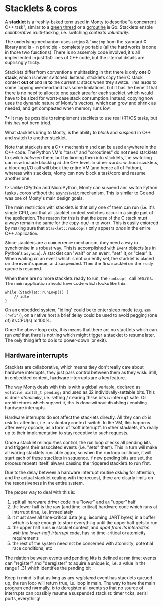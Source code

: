# Stacklets & coros

A **stacklet** is a freshly-baked term used in Monty to describe "a concurrent
C++ task", similar to a [green
thread](https://en.wikipedia.org/wiki/Green_threads) or a
[goroutine](https://golangr.com/goroutines/) in Go. Stacklets enable
_collaborative_ multi-tasking, i.e. switching contexts _voluntarily_.

The underlying mechanism uses `setjmp` & `longjmp` from the standard C library
and is - in principle - completely portable (all the hard works is done in those
two functions). There is no assembly code involved, it's all implemented in just
150 lines of C++ code, but the internal details are suprisingly tricky.

Stacklets differ from conventional multitasking in that there is only **one C
stack**, which is never switched. Instead, stacklets copy their C stack context
**out of** and **in to** the current C stack when they switch. This leads to
some copying overhead and has some limitations, but it has the benefit that
there is no need to allocate one stack area for each stacklet, which would have
to be sized for worst-case stack consumption. Instead, copying now uses the
dynamic nature of Monty's vectors, which can grow and shrink as needed, and get
compacted when memory runs low.

?> It may be possible to reimplement stacklets to use real (RT)OS tasks, but
this has not been tried.

What stacklets bring to Monty, is the ability to _block_ and _suspend_ in C++
and switch to another stacklet.

Note that stacklets are a C++ mechanism and can be used anywhere in the C++
code. The Python VM's "tasks" and "coroutines" do not need stacklets to switch
_between_ them, but by turning them into stacklets, the switching can now
include blocking at the C++ level. In other words: without stacklets, a blocking
I/O call will block the entire VM (and hence all of Python), whereas with
stacklets, Monty can now block a task/coro and resume another one.

!> Unlike CPython and MicroPython, Monty can suspend and switch Python tasks /
coros _without_ the `async`/`await` mechanism. This is similar to Go and was one
of Monty's main design goals.

The main restriction with stacklets is that only one of them can run (i.e. it's
single-CPU, and that all stacklet context switches occur in a single part of the
application. The reason for this is that the _base_ of the C stack must always
remain the same for the copy-out/-in to work. This is easily enforced by making
sure that `Stacklet::runLoop()` only appears _once_ in the entire C++
application.

Since stacklets are a concerrency mechanism, they need a way to synchronise in a
robust way. This is accomplished with `Event` objects (as in Python's `asyncio`).
A stacklet can "wait" on an event, "set" it, or "clear" it. When waiting on an
event which is not currently set, the stacklet is placed on the event's queue,
and suspended. Then the first stacklet on the `ready` queue is resumed.

When there are no more stacklets ready to run, the `runLoop()` call returns. The
main application should have code which looks like this:

```
while (Stacklet::runLoop()) {
    // idle
}
```

On an embedded system, "idling" could be to enter sleep mode (e.g. `asm
("wfi")`), on a native host a brief delay could be used to avoid pegging (one
of) its CPU(s) at 100%.

Once the above loop exits, this means that there are no stacklets which can run
_and_ that there is nothing which might trigger a stacklet to resume later. The
only thing left to do is to power-down (or exit).

## Hardware interrupts

Stacklets are collaborative, which means they don't really care about hardware
interrupts, they just pass control between them as they wish.  Still, in
embedded context, hardware interrupts are a key feature.

The way Monty deals with this is with a global variable, declared as `volatile
uint32_t pending;` and used as 32 individually-settable bits.  This is done
_atomically_, i.e. setting / clearing these bits is interrupt safe.  On
architectures which support it, this is done without disabling / enabling
hardware interrupts.

Hardware interrupts do not affect the stacklets directly. All they can do is
_ask_ for attention, i.e. a voluntary context switch. In the VM, this happens
after every opcode, as a form of "soft interrupt". In other stacklets, it's
really up to their implementation to stay receptive to such requests.

Once a stacklet relinquishes control, the run loop checks all pending bits, and
triggers their associated events (i.e. "sets" them). This in turn will make all
waiting stacklets runnable again, so when the run loop continue, it will start
each of these stacklets in sequence. If new pending bits are set, the process
repeats itself, always causing the triggered stacklets to run first.

Due to the delay between a hardware interrupt routine _asking_ for attention,
and the actual stacklet dealing with the request, there are clearly limits on
the reponsiveness in the entire system.

The proper way to deal with this is:

1. split all hardware driver code in a "lower" and an "upper" half
2. the lower half is the raw (and time-critical) hardware code which runs at
   interrupt time, i.e.  immediately
3. it must save all time-critical data (e.g. incoming UART bytes) in a buffer
   which is large enough to store everything until the upper half gets to run
4. the upper half runs in stacklet context, and _apart from its interaction with
   the lower-half interrupt code_, has no time-critical or atomicity
   requirements
5. the rest of the system need not be concerned with atomicity, potential race
   conditions, etc

The relation between events and pending bits is defined at run time: events can
"register" and "deregister" to aquire a unique id, i.e. a value in the range
1..31 which identifies the pending bit.

Keep in mind is that as long as any _registered_ event has stacklets queued up,
the run loop will return true, i.e. loop in main. The way to have the main
program end normally, is to deregister all events so that no source of
interrupts can possibly resume a suspended stacklet: timer ticks, serial ports,
everything!
